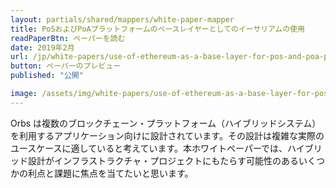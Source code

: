 ```yaml
---
layout: partials/shared/mappers/white-paper-mapper
title: PoSおよびPoAプラットフォームのベースレイヤーとしてのイーサリアムの使用
readPaperBtn: ペーパーを読む
date: 2019年2月
url: /jp/white-papers/use-of-ethereum-as-a-base-layer-for-pos-and-poa-platforms
button: ペーパーのプレビュー
published: "公開"

image: /assets/img/white-papers/use-of-ethereum-as-a-base-layer-for-pos-and-poa-platforms.png
---
```


Orbs は複数のブロックチェーン・プラットフォーム（ハイブリッドシステム）を利用するアプリケーション向けに設計されています。その設計は複雑な実際のユースケースに適していると考えています。本ホワイトペーパーでは、ハイブリッド設計がインフラストラクチャ・プロジェクトにもたらす可能性のあるいくつかの利点と課題に焦点を当てたいと思います。
